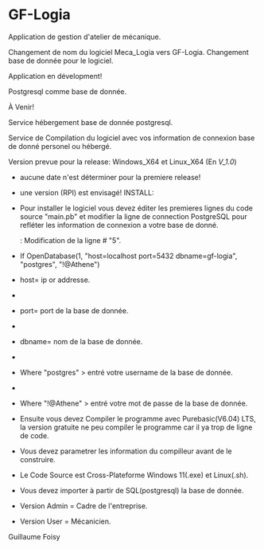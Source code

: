 # GF-Logia
Application de gestion d'atelier de mécanique.

Changement de nom du logiciel Meca_Logia vers GF-Logia.
Changement base de donnée pour le logiciel.

Application en dévelopment!

Postgresql comme base de donnée.

À Venir!

Service hébergement base de donnée postgresql.

Service de Compilation du logiciel avec vos information de connexion base de donné personel ou hébergé.

Version prevue pour la release: Windows_X64 et Linux_X64 (En *V_1.0*) 
- aucune date n'est déterminer pour la premiere release!
- une version (RPI) est envisagé!
INSTALL:

- Pour installer le logiciel vous devez éditer les premieres lignes du code source "main.pb" et modifier la ligne de connection PostgreSQL pour refléter les information de connexion a votre base de donné.

   : Modification de la ligne # "5".
  
-   If OpenDatabase(1, "host=localhost port=5432 dbname=gf-logia", "postgres", "!@Athene")

-   host= ip or addresse.
-   
-   port= port de la base de donnée.
-   
-   dbname=  nom de la base de donnée.
-   
-   Where "postgres"  > entré votre username de la base de donnée.
-   
-   Where "!@Athene"  > entré votre mot de passe de la base de donnée.


- Ensuite vous devez Compiler le programme avec Purebasic(V6.04) LTS, la version gratuite ne peu compiler le programme car il ya trop de ligne de code.

- Vous devez parametrer les information du compilleur avant de le construire.

- Le Code Source est Cross-Plateforme Windows 11(.exe) et Linux(.sh).

- Vous devez importer à partir de SQL(postgresql) la base de donnée.



- Version Admin  = Cadre de l'entreprise.
- Version User   = Mécanicien.

  
Guillaume Foisy
